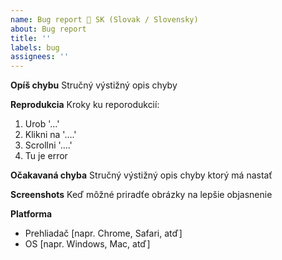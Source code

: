 ```yaml
---
name: Bug report 🐞 SK (Slovak / Slovensky)
about: Bug report
title: ''
labels: bug
assignees: ''
---
```


**Opíš chybu**
Stručný výstižný opis chyby

**Reprodukcia**
Kroky ku reporodukcií:

1. Urob '...'
2. Klikni na '....'
3. Scrollni '....'
4. Tu je error

**Očakavaná chyba**
Stručný výstižný opis chyby ktorý má nastať

**Screenshots**
Keď môžné priradťe obrázky na lepšie objasnenie

**Platforma**
- Prehliadač [napr. Chrome, Safari, atď]
- OS [napr. Windows, Mac, atď]
